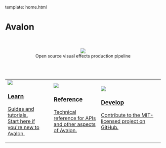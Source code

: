 template: home.html

# Avalon

<br>
<br>

<div style="text-align: center">
	<img src="https://user-images.githubusercontent.com/2152766/27349489-58285f06-55ef-11e7-9229-b89320eae405.png">
	<p style="margin: 0">Open source visual effects production pipeline</p>
</div>

<br>
<br>
<br>

<table id="home-table">
	<tr>
		<td>
			<a class="box" href="overview/">
				<div class="image-container">
					<img src="https://user-images.githubusercontent.com/2152766/27348772-159b0b4a-55ed-11e7-8e0e-f780fc47d0c8.png">
				</div>
				<h3>Learn</h3>
				<p>Guides and tutorials.<br>Start here if you're new to Avalon.</p>
			</a>
		</td>
		<td>
			<a class="box" href="https://mindbender-studio.github.io/core/">
				<div class="image-container">
					<img src="https://user-images.githubusercontent.com/2152766/27348723-ecc52d72-55ec-11e7-82b3-b1cc486fc423.png">
				</div>
				<h3>Reference</h3>
				<p>Technical reference for APIs<br>and other aspects of Avalon.</p>
			</a>
		</td>
		<td>
			<a class="box" href="https://github.com/mindbender-studio/core">
				<div class="image-container">
					<img src="https://user-images.githubusercontent.com/2152766/27353545-483787ae-55fc-11e7-9d7f-242b3f038ada.png">
				</div>
				<h3>Develop</h3>
				<p>Contribute to the MIT-licensed project on GitHub.</p>
			</a>
		</td>
	</tr>
</table>
